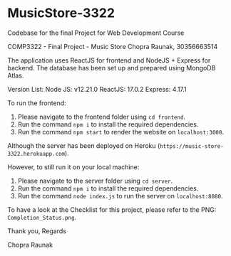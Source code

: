 # MusicStore-3322
Codebase for the final Project for Web Development Course

COMP3322 - Final Project - Music Store
Chopra Raunak, 30356663514

The application uses ReactJS for frontend and NodeJS + Express for backend.
The database has been set up and prepared using MongoDB Atlas.

Version List:
Node JS: v12.21.0
ReactJS: 17.0.2
Express: 4.17.1

To run the frontend:
1. Please navigate to the frontend folder using `cd frontend`.
2. Run the command `npm i` to install the required dependencies.
3. Run the command `npm start` to render the website on `localhost:3000`.

Although the server has been deployed on Heroku (`https://music-store-3322.herokuapp.com`).

However, to still run it on your local machine:
1. Please navigate to the server folder using `cd server`.
2. Run the command `npm i` to install the required dependencies.
3. Run the command `node index.js` to run the server on `localhost:8080`.

To have a look at the Checklist for this project, please refer to the PNG: `Completion_Status.png`.

Thank you,
Regards

Chopra Raunak